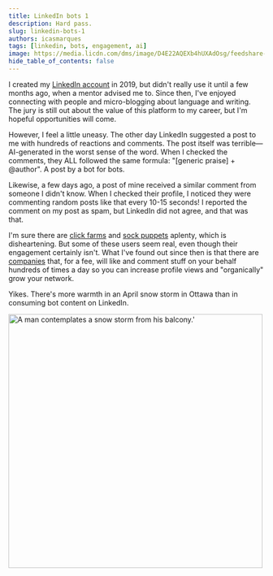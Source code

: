 ```yaml
---
title: LinkedIn bots 1
description: Hard pass.
slug: linkedin-bots-1
authors: icasmarques
tags: [linkedin, bots, engagement, ai]
image: https://media.licdn.com/dms/image/D4E22AQEXb4hUXAdOsg/feedshare-shrink_800/0/1712324052245?e=1715212800&v=beta&t=-DS8wwcaMCpA3d_hLinWSu8LZYwFtwI2-ZqHfxMrl0U
hide_table_of_contents: false
---
```


I created my [LinkedIn account](https://www.linkedin.com/in/icasm) in 2019, but didn't really use it until a few months ago, when a mentor advised me to. Since then, I've enjoyed connecting with people and micro-blogging about language and writing. The jury is still out about the value of this platform to my career, but I'm hopeful opportunities will come.

However, I feel a little uneasy. The other day LinkedIn suggested a post to me with hundreds of reactions and comments. The post itself was terrible—AI-generated in the worst sense of the word. When I checked the comments, they ALL followed the same formula: "[generic praise] + @author". A post by a bot for bots.

Likewise, a few days ago, a post of mine received a similar comment from someone I didn't know. When I checked their profile, I noticed they were commenting random posts like that every 10-15 seconds! I reported the comment on my post as spam, but LinkedIn did not agree, and that was that.

I'm sure there are [click farms](https://en.wikipedia.org/wiki/Click_farm) and [sock puppets](https://en.wikipedia.org/wiki/Sock_puppet_account) aplenty, which is disheartening. But some of these users seem real, even though their engagement certainly isn't. What I've found out since then is that there are [companies](https://www.talosgrowth.com/) that, for a fee, will like and comment stuff on your behalf hundreds of times a day so you can increase profile views and "organically" grow your network.

Yikes. There's more warmth in an April snow storm in Ottawa than in consuming bot content on LinkedIn.

<img src="https://media.licdn.com/dms/image/D4E22AQEqNXxltBXOyw/feedshare-shrink_800/0/1712241472161?e=1715212800&v=beta&t=bg7uHe5tUb_HyYVafCHrjxI9IRQuuwcit54MyaFbmUw" alt="A man contemplates a snow storm from his balcony.'" width="500" height ="auto"></img>
